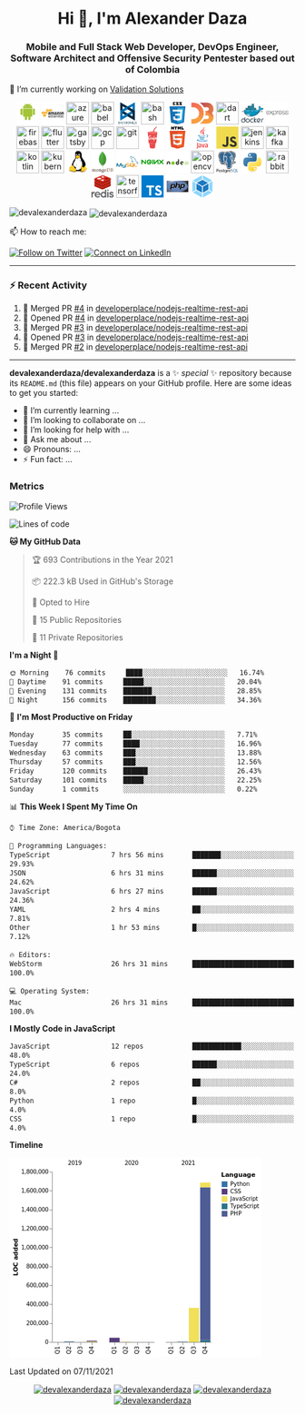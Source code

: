 <h1 align="center">Hi 👋, I'm Alexander Daza</h1>
<h3 align="center">Mobile and Full Stack Web Developer, DevOps Engineer, Software Architect and Offensive Security Pentester based out of Colombia</h3>

🔭 I’m currently working on [Validation Solutions](https://www.validation.global)

<p align="center"><img src="https://raw.githubusercontent.com/devicons/devicon/master/icons/android/android-original-wordmark.svg" title="android" width="40" height="40"/> <img src="https://raw.githubusercontent.com/devicons/devicon/master/icons/amazonwebservices/amazonwebservices-original-wordmark.svg" title="aws" width="40" height="40"/> <img src="https://www.vectorlogo.zone/logos/microsoft_azure/microsoft_azure-icon.svg" title="azure" width="40" height="40"/> <img src="https://www.vectorlogo.zone/logos/babeljs/babeljs-icon.svg" title="babel" width="40" height="40"/> <img src="https://raw.githubusercontent.com/devicons/devicon/master/icons/backbonejs/backbonejs-original-wordmark.svg" title="backbonejs" width="40" height="40"/> <img src="https://www.vectorlogo.zone/logos/gnu_bash/gnu_bash-icon.svg" title="bash" width="40" height="40"/> <img src="https://raw.githubusercontent.com/devicons/devicon/master/icons/css3/css3-original-wordmark.svg" title="css3" width="40" height="40"/> <img src="https://raw.githubusercontent.com/devicons/devicon/master/icons/d3js/d3js-original.svg" title="d3js" width="40" height="40"/> <img src="https://www.vectorlogo.zone/logos/dartlang/dartlang-icon.svg" title="dart" width="40" height="40"/> <img src="https://raw.githubusercontent.com/devicons/devicon/master/icons/docker/docker-original-wordmark.svg" title="docker" width="40" height="40"/> <img src="https://raw.githubusercontent.com/devicons/devicon/master/icons/express/express-original-wordmark.svg" title="express" width="40" height="40"/> <img src="https://www.vectorlogo.zone/logos/firebase/firebase-icon.svg" title="firebase" width="40" height="40"/> <img src="https://www.vectorlogo.zone/logos/flutterio/flutterio-icon.svg" title="flutter" width="40" height="40"/> <img src="https://www.vectorlogo.zone/logos/gatsbyjs/gatsbyjs-icon.svg" title="gatsby" width="40" height="40"/> <img src="https://www.vectorlogo.zone/logos/google_cloud/google_cloud-icon.svg" title="gcp" width="40" height="40"/> <img src="https://www.vectorlogo.zone/logos/git-scm/git-scm-icon.svg" title="git" width="40" height="40"/> <img src="https://raw.githubusercontent.com/devicons/devicon/master/icons/gulp/gulp-plain.svg" title="gulp" width="40" height="40"/> <img src="https://raw.githubusercontent.com/devicons/devicon/master/icons/html5/html5-original-wordmark.svg" title="html5" width="40" height="40"/> <img src="https://raw.githubusercontent.com/devicons/devicon/master/icons/java/java-original-wordmark.svg" title="java" width="40" height="40"/> <img src="https://raw.githubusercontent.com/devicons/devicon/master/icons/javascript/javascript-original.svg" title="javascript" width="40" height="40"/> <img src="https://www.vectorlogo.zone/logos/jenkins/jenkins-icon.svg" title="jenkins" width="40" height="40"/> <img src="https://www.vectorlogo.zone/logos/apache_kafka/apache_kafka-icon.svg" title="kafka" width="40" height="40"/> <img src="https://www.vectorlogo.zone/logos/kotlinlang/kotlinlang-icon.svg" title="kotlin" width="40" height="40"/> <img src="https://www.vectorlogo.zone/logos/kubernetes/kubernetes-icon.svg" title="kubernetes" width="40" height="40"/> <img src="https://raw.githubusercontent.com/devicons/devicon/master/icons/linux/linux-original.svg" title="linux" width="40" height="40"/> <img src="https://raw.githubusercontent.com/devicons/devicon/master/icons/mongodb/mongodb-original-wordmark.svg" title="mongodb" width="40" height="40"/> <img src="https://raw.githubusercontent.com/devicons/devicon/master/icons/mysql/mysql-original-wordmark.svg" title="mysql" width="40" height="40"/> <img src="https://raw.githubusercontent.com/devicons/devicon/master/icons/nginx/nginx-original.svg" title="nginx" width="40" height="40"/> <img src="https://raw.githubusercontent.com/devicons/devicon/master/icons/nodejs/nodejs-original-wordmark.svg" title="nodejs" width="40" height="40"/> <img src="https://www.vectorlogo.zone/logos/opencv/opencv-icon.svg" title="opencv" width="40" height="40"/> <img src="https://raw.githubusercontent.com/devicons/devicon/master/icons/postgresql/postgresql-original-wordmark.svg" title="postgresql" width="40" height="40"/> <img src="https://raw.githubusercontent.com/devicons/devicon/master/icons/python/python-original.svg" title="python" width="40" height="40"/> <img src="https://www.vectorlogo.zone/logos/rabbitmq/rabbitmq-icon.svg" title="rabbitMQ" width="40" height="40"/> <img src="https://raw.githubusercontent.com/devicons/devicon/master/icons/redis/redis-original-wordmark.svg" title="redis" width="40" height="40"/> <img src="https://www.vectorlogo.zone/logos/tensorflow/tensorflow-icon.svg" title="tensorflow" width="40" height="40"/> <img src="https://raw.githubusercontent.com/devicons/devicon/master/icons/typescript/typescript-original.svg" title="typescript" width="40" height="40"/> <img src="https://raw.githubusercontent.com/devicons/devicon/master/icons/php/php-original.svg" title="typescript" width="40" height="40"/> <img src="https://raw.githubusercontent.com/devicons/devicon/master/icons/webpack/webpack-original.svg" title="webpack" width="40" height="40"/></p><p><img align="left" src="https://github-readme-stats.vercel.app/api/top-langs/?username=devalexanderdaza&layout=compact&hide=html" title="devalexanderdaza" /></p>

<p>&nbsp;<img align="center" src="https://github-readme-stats.vercel.app/api?username=devalexanderdaza&show_icons=true&count_private=true" alt="devalexanderdaza" /></p>

📫 How to reach me:

[![Follow on Twitter](https://img.shields.io/badge/--twitter?label=Twitter&logo=Twitter&style=social)](https://twitter.com/devalexanderdaz) [![Connect on LinkedIn](https://img.shields.io/badge/--linkedin?label=LinkedIn&logo=LinkedIn&style=social)](https://www.linkedin.com/in/alexander-daza-50a925147/)

---

### ⚡ Recent Activity

<!--START_SECTION:activity-->
1. 🎉 Merged PR [#4](https://github.com/developerplace/nodejs-realtime-rest-api/pull/4) in [developerplace/nodejs-realtime-rest-api](https://github.com/developerplace/nodejs-realtime-rest-api)
2. 💪 Opened PR [#4](https://github.com/developerplace/nodejs-realtime-rest-api/pull/4) in [developerplace/nodejs-realtime-rest-api](https://github.com/developerplace/nodejs-realtime-rest-api)
3. 🎉 Merged PR [#3](https://github.com/developerplace/nodejs-realtime-rest-api/pull/3) in [developerplace/nodejs-realtime-rest-api](https://github.com/developerplace/nodejs-realtime-rest-api)
4. 💪 Opened PR [#3](https://github.com/developerplace/nodejs-realtime-rest-api/pull/3) in [developerplace/nodejs-realtime-rest-api](https://github.com/developerplace/nodejs-realtime-rest-api)
5. 🎉 Merged PR [#2](https://github.com/developerplace/nodejs-realtime-rest-api/pull/2) in [developerplace/nodejs-realtime-rest-api](https://github.com/developerplace/nodejs-realtime-rest-api)
<!--END_SECTION:activity-->

---

**devalexanderdaza/devalexanderdaza** is a ✨ _special_ ✨ repository because its `README.md` (this file) appears on your
GitHub profile. Here are some ideas to get you started:

- 🌱 I’m currently learning ...
- 👯 I’m looking to collaborate on ...
- 🤔 I’m looking for help with ...
- 💬 Ask me about ...
- 😄 Pronouns: ...
- ⚡ Fun fact: ...

### Metrics

<!--START_SECTION:waka-->
![Profile Views](http://img.shields.io/badge/Profile%20Views-169-blue)

![Lines of code](https://img.shields.io/badge/From%20Hello%20World%20I%27ve%20Written-2.1%20million%20lines%20of%20code-blue)

**🐱 My GitHub Data** 

> 🏆 693 Contributions in the Year 2021
 > 
> 📦 222.3 kB Used in GitHub's Storage 
 > 
> 💼 Opted to Hire
 > 
> 📜 15 Public Repositories 
 > 
> 🔑 11 Private Repositories  
 > 
**I'm a Night 🦉** 

```text
🌞 Morning    76 commits     ████░░░░░░░░░░░░░░░░░░░░░   16.74% 
🌆 Daytime    91 commits     █████░░░░░░░░░░░░░░░░░░░░   20.04% 
🌃 Evening    131 commits    ███████░░░░░░░░░░░░░░░░░░   28.85% 
🌙 Night      156 commits    ████████░░░░░░░░░░░░░░░░░   34.36%

```
📅 **I'm Most Productive on Friday** 

```text
Monday       35 commits     ██░░░░░░░░░░░░░░░░░░░░░░░   7.71% 
Tuesday      77 commits     ████░░░░░░░░░░░░░░░░░░░░░   16.96% 
Wednesday    63 commits     ███░░░░░░░░░░░░░░░░░░░░░░   13.88% 
Thursday     57 commits     ███░░░░░░░░░░░░░░░░░░░░░░   12.56% 
Friday       120 commits    ██████░░░░░░░░░░░░░░░░░░░   26.43% 
Saturday     101 commits    █████░░░░░░░░░░░░░░░░░░░░   22.25% 
Sunday       1 commits      ░░░░░░░░░░░░░░░░░░░░░░░░░   0.22%

```


📊 **This Week I Spent My Time On** 

```text
⌚︎ Time Zone: America/Bogota

💬 Programming Languages: 
TypeScript               7 hrs 56 mins       ███████░░░░░░░░░░░░░░░░░░   29.93% 
JSON                     6 hrs 31 mins       ██████░░░░░░░░░░░░░░░░░░░   24.62% 
JavaScript               6 hrs 27 mins       ██████░░░░░░░░░░░░░░░░░░░   24.36% 
YAML                     2 hrs 4 mins        ██░░░░░░░░░░░░░░░░░░░░░░░   7.81% 
Other                    1 hr 53 mins        █░░░░░░░░░░░░░░░░░░░░░░░░   7.12%

🔥 Editors: 
WebStorm                 26 hrs 31 mins      █████████████████████████   100.0%

💻 Operating System: 
Mac                      26 hrs 31 mins      █████████████████████████   100.0%

```

**I Mostly Code in JavaScript** 

```text
JavaScript               12 repos            ████████████░░░░░░░░░░░░░   48.0% 
TypeScript               6 repos             ██████░░░░░░░░░░░░░░░░░░░   24.0% 
C#                       2 repos             ██░░░░░░░░░░░░░░░░░░░░░░░   8.0% 
Python                   1 repo              █░░░░░░░░░░░░░░░░░░░░░░░░   4.0% 
CSS                      1 repo              █░░░░░░░░░░░░░░░░░░░░░░░░   4.0%

```


**Timeline**

![Chart not found](https://raw.githubusercontent.com/devalexanderdaza/devalexanderdaza/main/charts/bar_graph.png) 


 Last Updated on 07/11/2021
<!--END_SECTION:waka-->

<p align="center">
<a href="https://www.alexanderdaza.com" target="blank"><img align="center" src="https://cdn.jsdelivr.net/npm/simple-icons@3.0.1/icons/googlechrome.svg" alt="devalexanderdaza" height="30" width="30" /></a>
<a href="https://dev.to/devalexanderdaza" target="blank"><img align="center" src="https://cdn.jsdelivr.net/npm/simple-icons@3.0.1/icons/dev-dot-to.svg" alt="devalexanderdaza" height="30" width="30" /></a>
<a href="https://www.linkedin.com/in/alexander-daza-50a925147/" target="blank"><img align="center" src="https://cdn.jsdelivr.net/npm/simple-icons@3.0.1/icons/linkedin.svg" alt="devalexanderdaza" height="30" width="30" /></a>
<a href="https://twitter.com/devalexanderdaza" target="blank"><img align="center" src="https://cdn.jsdelivr.net/npm/simple-icons@3.0.1/icons/twitter.svg" alt="devalexanderdaza" height="30" width="30" /></a>
</p>
